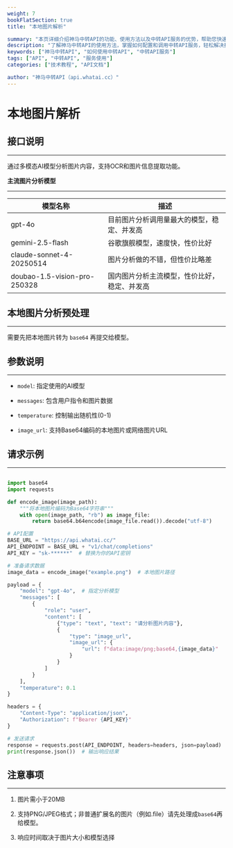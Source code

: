 ```yaml
---
weight: 7
bookFlatSection: true
title: "本地图片解析"

summary: "本页详细介绍神马中转API的功能、使用方法以及中转API服务的优势，帮助您快速上手并提升效率。"
description: "了解神马中转API的使用方法，掌握如何配置和调用中转API服务，轻松解决接口调用难题。"
keywords: ["神马中转API", "如何使用中转API", "中转API服务"]
tags: ["API", "中转API", "服务使用"]
categories: ["技术教程", "API文档"]

author: "神马中转API（api.whatai.cc）"
---
```


# 本地图片解析



## **接口说明**

----------------------------------------------------------------------------------------------------------------------------------------------------------------------------------------------------------------------

通过多模态AI模型分析图片内容，支持OCR和图片信息提取功能。

**主流图片分析模型**

--------------------------------------------------------------------------------------------------------------------------------------------------------------------------------------------------------------------------------------------------------------

| **模型名称** | **描述** |
| --- | --- |
| gpt-4o | 目前图片分析调用量最大的模型，稳定、并发高 |
| gemini-2.5-flash | 谷歌旗舰模型，速度快，性价比好 |
| claude-sonnet-4-20250514 | 图片分析做的不错，但性价比略差 |
| doubao-1.5-vision-pro-250328 | 国内图片分析主流模型，性价比好，稳定、并发高 |

## **本地图片分析预处理**


------------------------------------------------------------------------------------------------------------------------------------------------------------------------------------------------------------------------------------------------------------------------

需要先把本地图片转为 `base64` 再提交给模型。

## **参数说明**
-----------------------------------------------------------------------------------------------------------------------------------------------------------------------------------------------------------------------

*   `model`: 指定使用的AI模型

*   `messages`: 包含用户指令和图片数据

*   `temperature`: 控制输出随机性(0-1)

*   `image_url`: 支持Base64编码的本地图片或网络图片URL

## **请求示例**


------------------------------------------------------------------------------------------------------------------------------------------------------------------------------------------------------------------------

```python

import base64
import requests

def encode_image(image_path):
    """将本地图片编码为Base64字符串"""
    with open(image_path, "rb") as image_file:
        return base64.b64encode(image_file.read()).decode("utf-8")

# API配置
BASE_URL = "https://api.whatai.cc/"
API_ENDPOINT = BASE_URL + "v1/chat/completions"
API_KEY = "sk-******"  # 替换为你的API密钥

# 准备请求数据
image_data = encode_image("example.png")  # 本地图片路径

payload = {
    "model": "gpt-4o",  # 指定分析模型
    "messages": [
        {
            "role": "user",
            "content": [
                {"type": "text", "text": "请分析图片内容"},
                {
                    "type": "image_url",
                    "image_url": {
                        "url": f"data:image/png;base64,{image_data}"
                    }
                }
            ]
        }
    ],
    "temperature": 0.1
}

headers = {
    "Content-Type": "application/json",
    "Authorization": f"Bearer {API_KEY}"
}

# 发送请求
response = requests.post(API_ENDPOINT, headers=headers, json=payload)
print(response.json())  # 输出响应结果
```

## **注意事项**

------------------------------------------------------------------------------------------------------------------------------------------------------------------------------------------------------------------------

1.   图片需小于20MB

2.   支持PNG/JPEG格式；非普通扩展名的图片（例如.file）请先处理成`base64`再给模型。

3.   响应时间取决于图片大小和模型选择